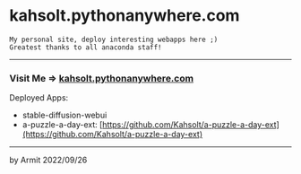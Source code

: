 # kahsolt.pythonanywhere.com

    My personal site, deploy interesting webapps here ;)
    Greatest thanks to all anaconda staff!

----

### Visit Me => [kahsolt.pythonanywhere.com](kahsolt.pythonanywhere.com)


Deployed Apps:

  - stable-diffusion-webui
  - a-puzzle-a-day-ext: [https://github.com/Kahsolt/a-puzzle-a-day-ext](https://github.com/Kahsolt/a-puzzle-a-day-ext)

----

by Armit
2022/09/26 
